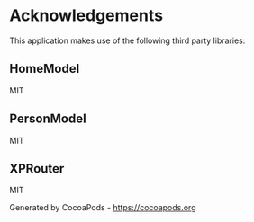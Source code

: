 # Acknowledgements
This application makes use of the following third party libraries:

## HomeModel

MIT


## PersonModel

MIT


## XPRouter

MIT

Generated by CocoaPods - https://cocoapods.org

